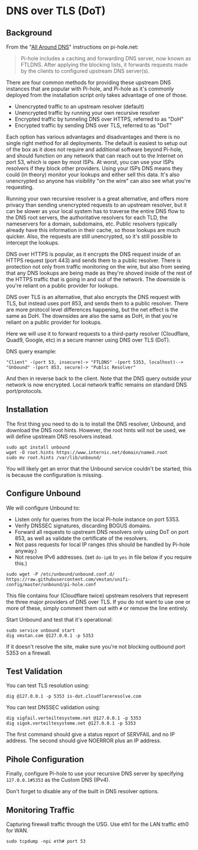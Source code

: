 # DNS over TLS (DoT)

## Background

From the "[All Around DNS](https://docs.pi-hole.net/guides/unbound/)" instructions on pi-hole.net:

> Pi-hole includes a caching and forwarding DNS server, now known as FTLDNS. After applying the blocking lists, it forwards requests made by the clients to configured upstream DNS server(s). 

There are four common methods for providing these upstream DNS instances that are popular with Pi-hole, and Pi-hole as it's commonly deployed from the installation script only takes advantage of one of those.

- Unencrypted traffic to an upstream resolver (default)
- Unencrypted traffic by running your own recursive resolver
- Encrypted traffic by tunneling DNS over HTTPS, referred to as "DoH"
- Encrypted traffic by sending DNS over TLS, referred to as "DoT"

Each option has various advantages and disadvantages and there is no single right method for all deployments. The default is easiest to setup out of the box as it does not require and additional software beyond Pi-hole, and should function on any network that can reach out to the Internet on port 53, which is open by most ISPs. At worst, you can use your ISPs resolvers if they block other providers. Using your ISPs DNS means they could (in theory) monitor your lookups and either sell this data. It's also unencrypted so anyone has visibility "on the wire" can also see what you're requesting.

Running your own recursive resolver is a great alternative, and offers more privacy than sending unencrypted requests to an upstream resolver, but it can be slower as your local system has to traverse the entire DNS flow to the DNS root servers, the authoritative resolvers for each TLD, the nameservers for a domain, subdomains, etc. Public resolvers typically already have this information in their cache, so those lookups are much quicker. Also, the requests are still unencrypted, so it's still possible to intercept the lookups.

DNS over HTTPS is popular, as it encrypts the DNS request inside of an HTTPS request (port 443) and sends them to a public resolver. There is protection not only from traffic monitoring on the wire, but also from seeing that any DNS lookups are being made as they're shoved inside of the rest of the HTTPS traffic that is going in and out of the network. The downside is you're reliant on a public provider for lookups.

DNS over TLS is an alternative, that also encrypts the DNS request with TLS, but instead uses port 853, and sends them to a public resolver. There are more protocol level differences happening, but the net effect is the same as DoH. The downsides are also the same as DoH, in that you're reliant on a public provider for lookups.

Here we will use it to forward requests to a third-party resolver (Cloudflare, Quad9, Google, etc) in a secure manner using DNS over TLS (DoT).

DNS query example:

```
"Client" -(port 53, insecure)-> "FTLDNS" -(port 5353, localhost)--> "Unbound" -(port 853, secure)-> "Public Resolver"
```

And then in reverse back to the client. Note that the DNS query outside your network is now encrypted. Local network traffic remains on standard DNS port/protocols.

## Installation

The first thing you need to do is to install the DNS resolver, Unbound, and download the DNS root hints. However, the root hints will not be used, we will define upstream DNS resolvers instead.

```
sudo apt install unbound
wget -O root.hints https://www.internic.net/domain/named.root
sudo mv root.hints /var/lib/unbound/
```

You will likely get an error that the Unbound service couldn't be started, this is because the configuration is missing.

## Configure Unbound

We will configure Unbound to:

- Listen only for queries from the local Pi-hole instance on port 5353.
- Verify DNSSEC signatures, discarding BOGUS domains.
- Forward all requests to upstream DNS resolvers only using DoT on port 853, as well as validate the certificate of the resolvers.
- Not pass requests for local IP ranges (this should be handled by Pi-hole anyway.)
- Not resolve IPv6 addresses. (set `do-ip6` to `yes` in file below if you require this.)

```
sudo wget -P /etc/unbound/unbound.conf.d/ https://raw.githubusercontent.com/vmstan/unifi-config/master/unbound/pi-hole.conf 
```

This file contains four (Cloudflare twice) upstream resolvers that represent the three major providers of DNS over TLS. If you do not want to use one or more of these, simply comment them out with `#` or remove the line entirely.

Start Unbound and test that it's operational:

```
sudo service unbound start
dig vmstan.com @127.0.0.1 -p 5353
```

If it doesn't resolve the site, make sure you're not blocking outbound port 5353 on a firewall.

## Test Validation

You can test TLS resolution using:

```
dig @127.0.0.1 -p 5353 is-dot.cloudflareresolve.com
```

You can test DNSSEC validation using:

```
dig sigfail.verteiltesysteme.net @127.0.0.1 -p 5353
dig sigok.verteiltesysteme.net @127.0.0.1 -p 5353
```

The first command should give a status report of SERVFAIL and no IP address. The second should give NOERROR plus an IP address.

## Pihole Configuration

Finally, configure Pi-hole to use your recursive DNS server by specifying `127.0.0.1#5353` as the Custom DNS (IPv4).

Don't forget to disable any of the built in DNS resolver options.

## Monitoring Traffic

Capturing firewall traffic through the USG. Use eth1 for the LAN traffic eth0 for WAN.

```
sudo tcpdump -npi eth# port 53
```
